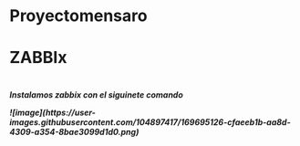 #   Proyectomensaro

<h1>ZABBIx<h1>
  <h5><p>Instalamos zabbix con el siguinete comando</p>
    ![image](https://user-images.githubusercontent.com/104897417/169695126-cfaeeb1b-aa8d-4309-a354-8bae3099d1d0.png)

